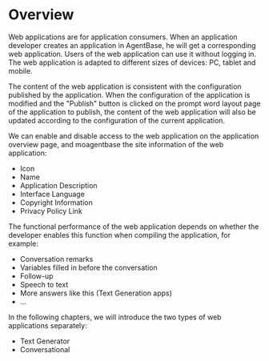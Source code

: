 # Overview

Web applications are for application consumers. When an application developer creates an application in AgentBase, he will get a corresponding web application. Users of the web application can use it without logging in. The web application is adapted to different sizes of devices: PC, tablet and mobile.

The content of the web application is consistent with the configuration published by the application. When the configuration of the application is modified and the "Publish" button is clicked on the prompt word layout page of the application to publish, the content of the web application will also be updated according to the configuration of the current application.

We can enable and disable access to the web application on the application overview page, and moagentbase the site information of the web application:

* Icon
* Name
* Application Description
* Interface Language
* Copyright Information
* Privacy Policy Link

The functional performance of the web application depends on whether the developer enables this function when compiling the application, for example:

* Conversation remarks
* Variables filled in before the conversation
* Follow-up
* Speech to text
* More answers like this (Text Generation apps)
* ...

In the following chapters, we will introduce the two types of web applications separately:

* Text Generator
* Conversational
